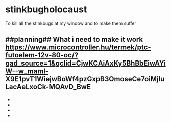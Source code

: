 # stinkbugholocaust
To kill all the stinkbugs at my window and to make them suffer



##planning##
What i need to make it work 
https://www.microcontroller.hu/termek/ptc-futoelem-12v-80-oc/?gad_source=1&gclid=CjwKCAiAxKy5BhBbEiwAYiW--w_maml- X9E1pvT1WiejwBoWf4pzGxpB3OmoseCe7oiMjIuLacAeLxoCk-MQAvD_BwE
-
-
-
-
-

